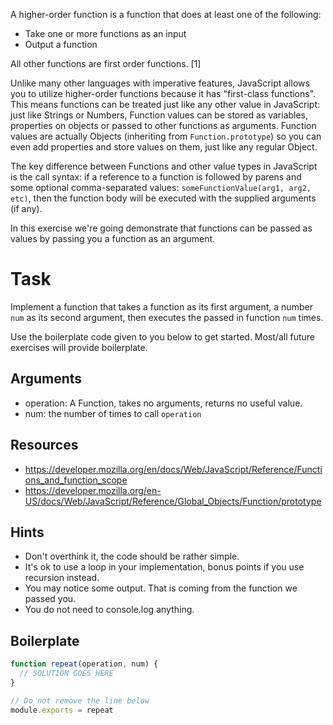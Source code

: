 A higher-order function is a function that does at least one of the following:

* Take one or more functions as an input
* Output a function

All other functions are first order functions. [1]

Unlike many other languages with imperative features, JavaScript allows you to utilize higher-order functions because it has "first-class functions". This means functions can be treated just like any other value in JavaScript: just like Strings or Numbers, Function values can be stored as variables, properties on objects or passed to other functions as arguments. Function values are actually Objects (inheriting from `Function.prototype`) so you can even add properties and store values on them, just like any regular Object.

The key difference between Functions and other value types in JavaScript is the call syntax: if a reference to a function is followed by parens and some optional comma-separated values: `someFunctionValue(arg1, arg2, etc)`, then the function body will be executed with the supplied arguments (if any).

In this exercise we're going demonstrate that functions can be passed as values by passing you a function as an argument.

# Task

Implement a function that takes a function as its first argument, a number `num` as its second argument, then executes the passed in function `num` times.

Use the boilerplate code given to you below to get started. Most/all future exercises will provide boilerplate.

## Arguments

* operation: A Function, takes no arguments, returns no useful value.
* num: the number of times to call `operation`

## Resources

* https://developer.mozilla.org/en/docs/Web/JavaScript/Reference/Functions_and_function_scope
* https://developer.mozilla.org/en-US/docs/Web/JavaScript/Reference/Global_Objects/Function/prototype

## Hints 

* Don't overthink it, the code should be rather simple.
* It's ok to use a loop in your implementation, bonus points
if you use recursion instead.
* You may notice some output. That is coming from the function we passed you.
* You do not need to console.log anything.

## Boilerplate

```js
function repeat(operation, num) {
  // SOLUTION GOES HERE
}

// Do not remove the line below
module.exports = repeat
```
